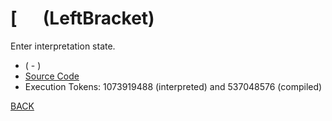 # \[ &emsp; (LeftBracket)
Enter interpretation state.
* ( - )
* [Source Code](../words/core/LeftBracket.cs)
* Execution Tokens: 1073919488 (interpreted) and 537048576 (compiled)


[BACK](builtins.md#LeftBracket)
